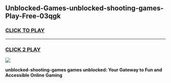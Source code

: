 
## Unblocked-Games-unblocked-shooting-games-Play-Free-03qgk
<h3>
<a href="https://premium76.site?title=unblocked-shooting-games&ref=21A">CLICK TO PLAY</a></h3>
<hr>

<h3>
<a href="https://premium76.site?title=unblocked-shooting-games&ref=21A">CLICK 2 PLAY</a>
  
</h3>

<a href="https://premium76.site?title=unblocked-shooting-games&ref=21A"><img src="https://clearcache.store/games.png"></a>


**unblocked-shooting-games games unblocked: Your Gateway to Fun and Accessible Online Gaming**
